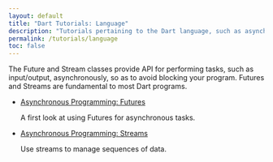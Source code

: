 ```yaml
---
layout: default
title: "Dart Tutorials: Language"
description: "Tutorials pertaining to the Dart language, such as asynchronous programming."
permalink: /tutorials/language
toc: false
---
```


The Future and Stream classes provide API for performing tasks,
such as input/output, asynchronously, so as to avoid blocking your
program. Futures and Streams are fundamental to most Dart programs.

* <a href="/tutorials/language/futures">Asynchronous Programming: Futures</a>
  <p>A first look at using Futures for asynchronous tasks.</p>

* <a href="/tutorials/language/streams">Asynchronous Programming: Streams</a>
  <p>Use streams to manage sequences of data.</p>
